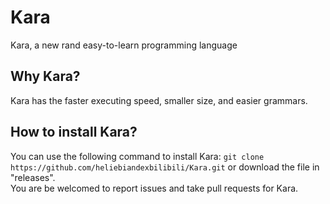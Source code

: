 <h1>Kara</h1>
Kara, a new rand easy-to-learn programming language
<br>
<h2>Why Kara?</h2>
Kara has the faster executing speed, smaller size, and easier grammars.
<h2>How to install Kara?</h2>
You can use the following command to install Kara:
<code>git clone https://github.com/heliebiandexbilibili/Kara.git</code>
or download the file in "releases".
<br>
You are be welcomed to report issues and take pull requests for Kara.
